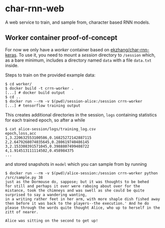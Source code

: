 # char-rnn-web
A web service to train, and sample from, character based RNN models.


## Worker container proof-of-concept

For now we only have a *worker* container based on
[ekzhang/char-rnn-keras](https://github.com/ekzhang/char-rnn-keras). To
use it, you need to mount a *session* directory to `/session` which,
as a bare minimum, includes a directory named `data` with a file
`data.txt` inside.

Steps to train on the provided example data:

```
$ cd worker/
$ docker build -t crrn-worker .
[...] # docker build output
$ cd ..
$ docker run --rm -v $(pwd)/session-alice:/session crrn-worker
[...] # tensorflow training output
```

This creates additional directories in the session, `logs` containing
statistics for each trained epoch, so after a while

```
$ cat alice-session/logs/training_log.csv
epoch,loss,acc
1,3.220632553100586,0.16825272142887115
2,2.6479268074035645,0.280619740486145
3,2.153308391571045,0.3988807499408722
4,1.914513111114502,0.458984375
...

```

and stored snapshots in `model` which you can sample from by running

```
$ docker run --rm -v $(pwd)/alice-session:/session crrn-worker python /src/sample.py 38
just as the Dormouse do, sappose; but it was thoughts to be behed
for still and perhaps it over were raboing about over for the mistance, took the chimneys and was swell as she could be quite surprised to say a wandering wanting,
in a writing rather feet in her arm, with more shaple dish fished away then before it was back to the players--the execution.' And he do please through the words quite thought Alice, who up to herself in the zitt of nearer.

Alice was sitting on the second to get up!
```
